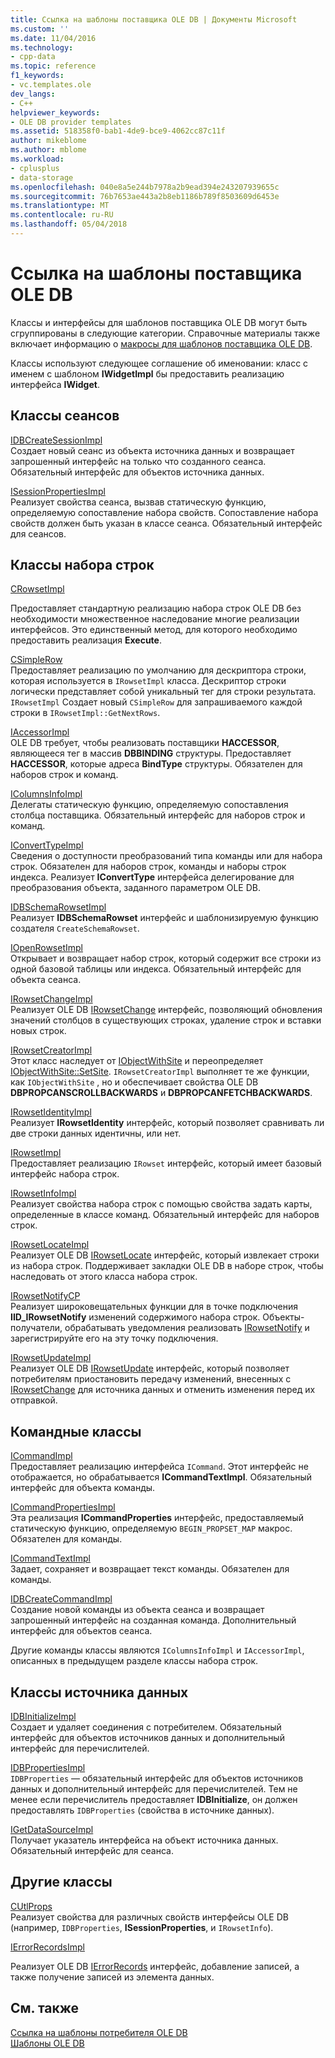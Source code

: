 ```yaml
---
title: Ссылка на шаблоны поставщика OLE DB | Документы Microsoft
ms.custom: ''
ms.date: 11/04/2016
ms.technology:
- cpp-data
ms.topic: reference
f1_keywords:
- vc.templates.ole
dev_langs:
- C++
helpviewer_keywords:
- OLE DB provider templates
ms.assetid: 518358f0-bab1-4de9-bce9-4062cc87c11f
author: mikeblome
ms.author: mblome
ms.workload:
- cplusplus
- data-storage
ms.openlocfilehash: 040e8a5e244b7978a2b9ead394e243207939655c
ms.sourcegitcommit: 76b7653ae443a2b8eb1186b789f8503609d6453e
ms.translationtype: MT
ms.contentlocale: ru-RU
ms.lasthandoff: 05/04/2018
---
```

# <a name="ole-db-provider-templates-reference"></a>Ссылка на шаблоны поставщика OLE DB
Классы и интерфейсы для шаблонов поставщика OLE DB могут быть сгруппированы в следующие категории. Справочные материалы также включает информацию о [макросы для шаблонов поставщика OLE DB](../../data/oledb/macros-for-ole-db-provider-templates.md).  
  
 Классы используют следующее соглашение об именовании: класс с именем с шаблоном **IWidgetImpl** бы предоставить реализацию интерфейса **IWidget**.  
  
## <a name="session-classes"></a>Классы сеансов  
 [IDBCreateSessionImpl](../../data/oledb/idbcreatesessionimpl-class.md)  
 Создает новый сеанс из объекта источника данных и возвращает запрошенный интерфейс на только что созданного сеанса. Обязательный интерфейс для объектов источника данных.  
  
 [ISessionPropertiesImpl](../../data/oledb/isessionpropertiesimpl-class.md)  
 Реализует свойства сеанса, вызвав статическую функцию, определяемую сопоставление набора свойств. Сопоставление набора свойств должен быть указан в классе сеанса. Обязательный интерфейс для сеансов.  
  
## <a name="rowset-classes"></a>Классы набора строк  
 [CRowsetImpl](../../data/oledb/crowsetimpl-class.md)  
  
 Предоставляет стандартную реализацию набора строк OLE DB без необходимости множественное наследование многие реализации интерфейсов. Это единственный метод, для которого необходимо предоставить реализация **Execute**.  
  
 [CSimpleRow](../../data/oledb/csimplerow-class.md)  
 Предоставляет реализацию по умолчанию для дескриптора строки, которая используется в `IRowsetImpl` класса. Дескриптор строки логически представляет собой уникальный тег для строки результата. `IRowsetImpl` Создает новый `CSimpleRow` для запрашиваемого каждой строки в `IRowsetImpl::GetNextRows`.  
  
 [IAccessorImpl](../../data/oledb/iaccessorimpl-class.md)  
 OLE DB требует, чтобы реализовать поставщики **HACCESSOR**, являющееся тег в массив **DBBINDING** структуры. Предоставляет **HACCESSOR**, которые адреса **BindType** структуры. Обязателен для наборов строк и команд.  
  
 [IColumnsInfoImpl](../../data/oledb/icolumnsinfoimpl-class.md)  
 Делегаты статическую функцию, определяемую сопоставления столбца поставщика. Обязательный интерфейс для наборов строк и команд.  
  
 [IConvertTypeImpl](../../data/oledb/iconverttypeimpl-class.md)  
 Сведения о доступности преобразований типа команды или для набора строк. Обязателен для наборов строк, команды и наборы строк индекса. Реализует **IConvertType** интерфейса делегирование для преобразования объекта, заданного параметром OLE DB.  
  
 [IDBSchemaRowsetImpl](../../data/oledb/idbschemarowsetimpl-class.md)  
 Реализует **IDBSchemaRowset** интерфейс и шаблонизируемую функцию создателя `CreateSchemaRowset`.  
  
 [IOpenRowsetImpl](../../data/oledb/iopenrowsetimpl-class.md)  
 Открывает и возвращает набор строк, который содержит все строки из одной базовой таблицы или индекса. Обязательный интерфейс для объекта сеанса.  
  
 [IRowsetChangeImpl](../../data/oledb/irowsetchangeimpl-class.md)  
 Реализует OLE DB [IRowsetChange](https://msdn.microsoft.com/en-us/library/ms715790.aspx) интерфейс, позволяющий обновления значений столбцов в существующих строках, удаление строк и вставки новых строк.  
  
 [IRowsetCreatorImpl](../../data/oledb/irowsetcreatorimpl-class.md)  
 Этот класс наследует от [IObjectWithSite](http://msdn.microsoft.com/library/windows/desktop/ms693765) и переопределяет [IObjectWithSite::SetSite](http://msdn.microsoft.com/library/windows/desktop/ms683869). `IRowsetCreatorImpl` выполняет те же функции, как `IObjectWithSite` , но и обеспечивает свойства OLE DB **DBPROPCANSCROLLBACKWARDS** и **DBPROPCANFETCHBACKWARDS**.  
  
 [IRowsetIdentityImpl](../../data/oledb/irowsetidentityimpl-class.md)  
 Реализует **IRowsetIdentity** интерфейс, который позволяет сравнивать ли две строки данных идентичны, или нет.  
  
 [IRowsetImpl](../../data/oledb/irowsetimpl-class.md)  
 Предоставляет реализацию `IRowset` интерфейс, который имеет базовый интерфейс набора строк.  
  
 [IRowsetInfoImpl](../../data/oledb/irowsetinfoimpl-class.md)  
 Реализует свойства набора строк с помощью свойства задать карты, определенные в классе команд. Обязательный интерфейс для наборов строк.  
  
 [IRowsetLocateImpl](../../data/oledb/irowsetlocateimpl-class.md)  
 Реализует OLE DB [IRowsetLocate](https://msdn.microsoft.com/en-us/library/ms721190.aspx) интерфейс, который извлекает строки из набора строк. Поддерживает закладки OLE DB в наборе строк, чтобы наследовать от этого класса набора строк.  
  
 [IRowsetNotifyCP](../../data/oledb/irowsetnotifycp-class.md)  
 Реализует широковещательных функции для в точке подключения **IID_IRowsetNotify** изменений содержимого набора строк. Объекты-получатели, обрабатывать уведомления реализовать [IRowsetNotify](https://msdn.microsoft.com/en-us/library/ms712959.aspx) и зарегистрируйте его на эту точку подключения.  
  
 [IRowsetUpdateImpl](../../data/oledb/irowsetupdateimpl-class.md)  
 Реализует OLE DB [IRowsetUpdate](https://msdn.microsoft.com/en-us/library/ms714401.aspx) интерфейс, который позволяет потребителям приостановить передачу изменений, внесенных с [IRowsetChange](https://msdn.microsoft.com/en-us/library/ms715790.aspx) для источника данных и отменить изменения перед их отправкой.  
  
## <a name="command-classes"></a>Командные классы  
 [ICommandImpl](../../data/oledb/icommandimpl-class.md)  
 Предоставляет реализацию интерфейса `ICommand`. Этот интерфейс не отображается, но обрабатывается **ICommandTextImpl**. Обязательный интерфейс для объекта команды.  
  
 [ICommandPropertiesImpl](../../data/oledb/icommandpropertiesimpl-class.md)  
 Эта реализация **ICommandProperties** интерфейс, предоставляемый статическую функцию, определяемую `BEGIN_PROPSET_MAP` макрос. Обязателен для команды.  
  
 [ICommandTextImpl](../../data/oledb/icommandtextimpl-class.md)  
 Задает, сохраняет и возвращает текст команды. Обязателен для команды.  
  
 [IDBCreateCommandImpl](../../data/oledb/idbcreatecommandimpl-class.md)  
 Создание новой команды из объекта сеанса и возвращает запрошенный интерфейс на созданная команда. Дополнительный интерфейс для объектов сеанса.  
  
 Другие команды классы являются `IColumnsInfoImpl` и `IAccessorImpl`, описанных в предыдущем разделе классы набора строк.  
  
## <a name="data-source-classes"></a>Классы источника данных  
 [IDBInitializeImpl](../../data/oledb/idbinitializeimpl-class.md)  
 Создает и удаляет соединения с потребителем. Обязательный интерфейс для объектов источников данных и дополнительный интерфейс для перечислителей.  
  
 [IDBPropertiesImpl](../../data/oledb/idbpropertiesimpl-class.md)  
 `IDBProperties` — обязательный интерфейс для объектов источников данных и дополнительный интерфейс для перечислителей. Тем не менее если перечислитель предоставляет **IDBInitialize**, он должен предоставлять `IDBProperties` (свойства в источнике данных).  
  
 [IGetDataSourceImpl](../../data/oledb/igetdatasourceimpl-class.md)  
 Получает указатель интерфейса на объект источника данных. Обязательный интерфейс для сеанса.  
  
## <a name="other-classes"></a>Другие классы  
 [CUtlProps](../../data/oledb/cutlprops-class.md)  
 Реализует свойства для различных свойств интерфейсы OLE DB (например, `IDBProperties`, **ISessionProperties**, и `IRowsetInfo`).  
  
 [IErrorRecordsImpl](../../data/oledb/ierrorrecordsimpl-class.md)  
  
 Реализует OLE DB [IErrorRecords](https://msdn.microsoft.com/en-us/library/ms718112.aspx) интерфейс, добавление записей, а также получение записей из элемента данных.  
  
## <a name="see-also"></a>См. также  
 [Ссылка на шаблоны потребителя OLE DB](../../data/oledb/ole-db-consumer-templates-reference.md)   
 [Шаблоны OLE DB](../../data/oledb/ole-db-templates.md)